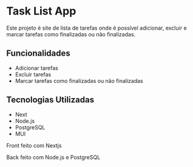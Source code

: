 <body>
	<h1>Task List App</h1>
	<p>Este projeto é site de lista de tarefas onde é possível adicionar, excluir e marcar tarefas como finalizadas ou não finalizadas.</p>


<h2>Funcionalidades</h2>
<ul>
	<li>Adicionar tarefas</li>
	<li>Excluir tarefas</li>
	<li>Marcar tarefas como finalizadas ou não finalizadas</li>
</ul>

<h2>Tecnologias Utilizadas</h2>
<ul>
	<li>Next</li>
	<li>Node.js</li>
	<li>PostgreSQL</li>
  <li>MUI</i>
</ul>


<p>Front feito com Nextjs</p>
<p>Back feito com Node.js e PostgreSQL</p>
